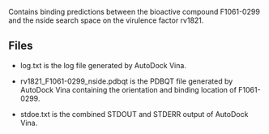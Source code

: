 Contains binding predictions between the bioactive compound F1061-0299 and the nside search space on the virulence factor rv1821.

## Files

- log.txt is the log file generated by AutoDock Vina.

- rv1821_F1061-0299_nside.pdbqt is the PDBQT file generated by AutoDock Vina containing the orientation and binding location of F1061-0299.

- stdoe.txt is the combined STDOUT and STDERR output of AutoDock Vina.

